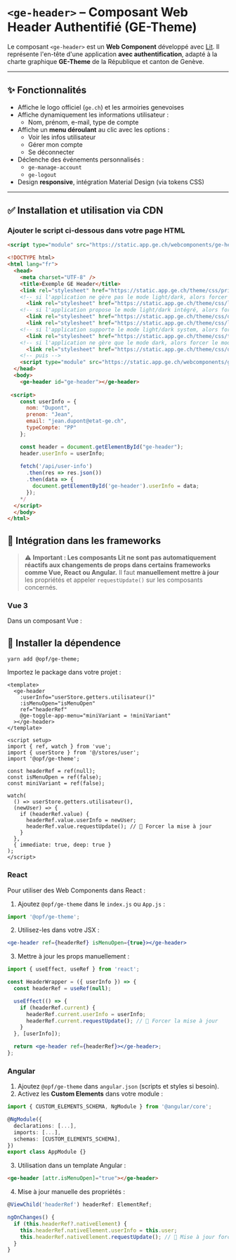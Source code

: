 # `<ge-header>` – Composant Web Header Authentifié (GE-Theme)

Le composant `<ge-header>` est un **Web Component** développé avec [Lit](https://lit.dev). Il représente l'en-tête d'une application **avec authentification**, adapté à la charte graphique **GE-Theme** de la République et canton de Genève.

---

## ✨ Fonctionnalités

- Affiche le logo officiel (`ge.ch`) et les armoiries genevoises
- Affiche dynamiquement les informations utilisateur :
  - Nom, prénom, e-mail, type de compte
- Affiche un **menu déroulant** au clic avec les options :
  - Voir les infos utilisateur
  - Gérer mon compte
  - Se déconnecter
- Déclenche des événements personnalisés :
  - `ge-manage-account`
  - `ge-logout`
- Design **responsive**, intégration Material Design (via tokens CSS)

---

## ✅ Installation et utilisation via CDN 

### Ajouter le script ci-dessous dans votre page HTML

```html
<script type="module" src="https://static.app.ge.ch/webcomponents/ge-header/latest/ge-header.js"></script>
```

```html
<!DOCTYPE html>
<html lang="fr">
  <head>
    <meta charset="UTF-8" />
    <title>Exemple GE Header</title>
    <link rel="stylesheet" href="https://static.app.ge.ch/theme/css/primitives.css" />
    <!-- si l'application ne gère pas le mode light/dark, alors forcer le mode light-->
      <link rel="stylesheet" href="https://static.app.ge.ch/theme/css/light.css" />
    <!-- si l'application propose le mode light/dark intégré, alors forcer le mode light-->
      <link rel="stylesheet" href="https://static.app.ge.ch/theme/css/dark.css" />
      <link rel="stylesheet" href="https://static.app.ge.ch/theme/css/light.css" />
    <!-- si l'application supporte le mode light/dark system, alors forcer le mode light-->      
      <link rel="stylesheet" href="https://static.app.ge.ch/theme/css/theme.css" />
    <!-- si l'application ne gère que le mode dark, alors forcer le mode dark --> 
      <link rel="stylesheet" href="https://static.app.ge.ch/theme/css/dark.css" />
    <!-- puis --> 
    <script type="module" src="https://static.app.ge.ch/webcomponents/ge-header/latest/ge-header.js"></script>
  </head>
  <body>
    <ge-header id="ge-header"></ge-header>
 
 <script>
    const userInfo = {
      nom: "Dupont",
      prenom: "Jean",
      email: "jean.dupont@etat-ge.ch",
      typeCompte: "PP"
    };

    const header = document.getElementById("ge-header");
    header.userInfo = userInfo;
    
    fetch('/api/user-info')
      .then(res => res.json())
      .then(data => {
        document.getElementById('ge-header').userInfo = data;
      });
    */
  </script>
  </body>
</html>
```

## 💚 Intégration dans les frameworks

> ⚠️ **Important : Les composants Lit ne sont pas automatiquement réactifs aux changements de props dans certains frameworks comme Vue, React ou Angular.**
> Il faut **manuellement mettre à jour** les propriétés et appeler `requestUpdate()` sur les composants concernés.


### Vue 3

Dans un composant Vue :

## 📄 Installer la dépendence

```yarn
yarn add @opf/ge-theme;
```

Importez le package dans votre projet :

```vue
<template>
  <ge-header
    :userInfo="userStore.getters.utilisateur()"
    :isMenuOpen="isMenuOpen"
    ref="headerRef"
    @ge-toggle-app-menu="miniVariant = !miniVariant"
  ></ge-header>
</template>

<script setup>
import { ref, watch } from 'vue';
import { userStore } from '@/stores/user';
import '@opf/ge-theme';

const headerRef = ref(null);
const isMenuOpen = ref(false);
const miniVariant = ref(false);

watch(
  () => userStore.getters.utilisateur(),
  (newUser) => {
    if (headerRef.value) {
      headerRef.value.userInfo = newUser;
      headerRef.value.requestUpdate(); // 🔁 Forcer la mise à jour
    }
  },
  { immediate: true, deep: true }
);
</script>
```

### React

Pour utiliser des Web Components dans React :

1. Ajoutez `@opf/ge-theme` dans le `index.js` ou `App.js` :

```jsx
import '@opf/ge-theme';
```

2. Utilisez-les dans votre JSX :

```jsx
<ge-header ref={headerRef} isMenuOpen={true}></ge-header>
```

3. Mettre à jour les props manuellement :

```jsx
import { useEffect, useRef } from 'react';

const HeaderWrapper = ({ userInfo }) => {
  const headerRef = useRef(null);

  useEffect(() => {
    if (headerRef.current) {
      headerRef.current.userInfo = userInfo;
      headerRef.current.requestUpdate(); // 🔁 Forcer la mise à jour
    }
  }, [userInfo]);

  return <ge-header ref={headerRef}></ge-header>;
};
```

### Angular

1. Ajoutez `@opf/ge-theme` dans `angular.json` (scripts et styles si besoin).
2. Activez les **Custom Elements** dans votre module :

```ts
import { CUSTOM_ELEMENTS_SCHEMA, NgModule } from '@angular/core';

@NgModule({
  declarations: [...],
  imports: [...],
  schemas: [CUSTOM_ELEMENTS_SCHEMA],
})
export class AppModule {}
```

3. Utilisation dans un template Angular :

```html
<ge-header [attr.isMenuOpen]="true"></ge-header>
```

4. Mise à jour manuelle des propriétés :

```ts
@ViewChild('headerRef') headerRef: ElementRef;

ngOnChanges() {
  if (this.headerRef?.nativeElement) {
    this.headerRef.nativeElement.userInfo = this.user;
    this.headerRef.nativeElement.requestUpdate(); // 🔁 Mise à jour forcée
  }
}
```
